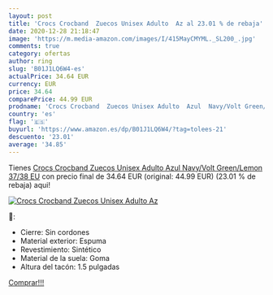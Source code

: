 ```yaml
---
layout: post
title: 'Crocs Crocband  Zuecos Unisex Adulto  Az al 23.01 % de rebaja'
date: 2020-12-28 21:18:47
image: 'https://m.media-amazon.com/images/I/415MayCMYML._SL200_.jpg'
comments: true
category: ofertas
author: ring
slug: 'B01J1LQ6W4-es'
actualPrice: 34.64 EUR
currency: EUR
price: 34.64
comparePrice: 44.99 EUR
prodname: 'Crocs Crocband  Zuecos Unisex Adulto  Azul  Navy/Volt Green/Lemon   37/38 EU'
country: 'es'
flag: '🇪🇸'
buyurl: 'https://www.amazon.es/dp/B01J1LQ6W4/?tag=tolees-21'
descuento: '23.01'
average: '34.85'
---
```


Tienes [Crocs Crocband  Zuecos Unisex Adulto  Azul  Navy/Volt Green/Lemon   37/38 EU](https://www.amazon.es/dp/B01J1LQ6W4/?tag=tolees-21) con precio final de  34.64 EUR (original: 44.99 EUR) (23.01 %  de rebaja) aqui!

[![Crocs Crocband  Zuecos Unisex Adulto  Az](https://m.media-amazon.com/images/I/415MayCMYML._SL200_.jpg)](https://www.amazon.es/dp/B01J1LQ6W4/?tag=tolees-21)

🔎:

- Cierre: Sin cordones
- Material exterior: Espuma
- Revestimiento: Sintético
- Material de la suela: Goma
- Altura del tacón: 1.5 pulgadas

[Comprar!!!](https://www.amazon.es/dp/B01J1LQ6W4/?tag=tolees-21)
